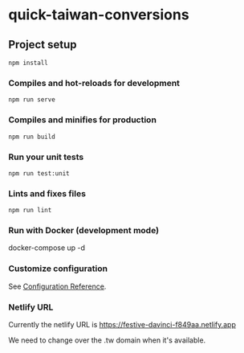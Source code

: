 # quick-taiwan-conversions

## Project setup
```
npm install
```

### Compiles and hot-reloads for development
```
npm run serve
```

### Compiles and minifies for production
```
npm run build
```

### Run your unit tests
```
npm run test:unit
```

### Lints and fixes files
```
npm run lint
```

### Run with Docker (development mode)
docker-compose up -d

### Customize configuration
See [Configuration Reference](https://cli.vuejs.org/config/).


### Netlify URL

Currently the netlify URL is
https://festive-davinci-f849aa.netlify.app

We need to change over the .tw domain when it's available.

